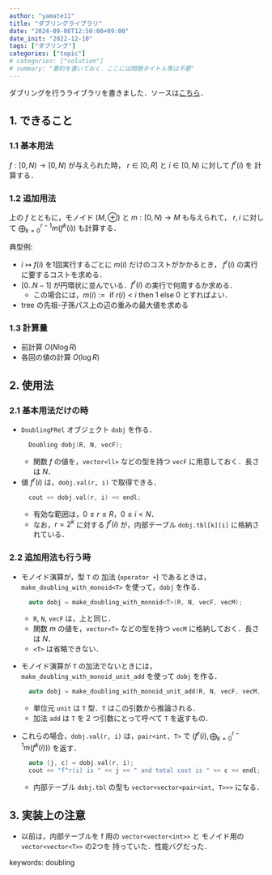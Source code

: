 ```yaml
---
author: "yamate11"
title: "ダブリングライブラリ"
date: "2024-09-08T12:50:00+09:00"
date_init: "2022-12-10"
tags: ["ダブリング"]
categories: ["topic"]
# categories: ["solution"]
# summary: "要約を書いておく．ここには問題タイトル等は不要" 
---
```


ダブリングを行うライブラリを書きました．ソースは[こちら](https://github.com/yamate11/compprog-clib/blob/master/doubling.cc)．

## 1. できること

### 1.1 基本用法

$f : [0, N) \to [0, N)$ が与えられた時，
$r \in [0, R]$ と $i \in [0, N)$ に対して
$f^{r}(i)$ を
計算する．

### 1.2 追加用法

上の $f$ とともに，モノイド $(M, \oplus)$ と $m: [0, N) \to M$ も与えられて，
$r, i$ に対して
$\bigoplus_{k = 0}^{r - 1} m(f^{k}(i))$ も計算する．

典型例:
* $i \mapsto f(i)$ を1回実行するごとに $m(i)$ だけのコストがかかるとき，
  $f^r(i)$ の実行に要するコストを求める．
* $[0..N-1]$ が円環状に並んでいる．$f^r(i)$ の実行で何周するか求める．
  * この場合には，$m(i) := \textrm{ if } r(i) < i \textrm{ then } 1 \textrm{ else } 0$ とすればよい．
* tree の先祖-子孫パス上の辺の重みの最大値を求める

### 1.3 計算量

* 前計算 $O(N \log R)$
* 各回の値の計算 $O(\log R)$

## 2. 使用法

### 2.1 基本用法だけの時

* `DoublingFRel` オブジェクト `dobj` を作る．
  ```cpp
    Doubling dobj(R, N, vecF);
  ```
  * 関数 $f$ の値を，`vector<ll>` などの型を持つ `vecF` に用意しておく．長さは $N$．
* 値 $f^r(i)$ は，`dobj.val(r, i)` で取得できる．
  ```cpp
    cout << dobj.val(r, i) << endl;
  ```
  * 有効な範囲は，$0 \leq r \leq R$，$0 \leq i < N$．
  * なお，$r = 2^k$ に対する $f^r(i)$ が，内部テーブル `dobj.tbl[k][i]` に格納されている．


### 2.2 追加用法も行う時

* モノイド演算が，型 `T` の 加法 (`operator +`) であるときは，
  `make_doubling_with_monoid<T>` を使って，`dobj` を作る．
  ```cpp
    auto dobj = make_doubling_with_monoid<T>(R, N, vecF, vecM);
  ```
  * `R`, `N`, `vecF` は，上と同じ．
  * 関数 $m$ の値を，`vector<T>` などの型を持つ `vecM` に格納しておく．長さは $N$．
  * `<T>` は省略できない．

* モノイド演算が `T` の加法でないときには，`make_doubling_with_monoid_unit_add` を使って `dobj` を作る．
  ```cpp
    auto dobj = make_doubling_with_monoid_unit_add(R, N, vecF, vecM, unit, add);
  ```
  * 単位元 `unit` は `T` 型．`T` はこの引数から推論される．
  * 加法 `add` は `T` を 2 つ引数にとって呼べて `T` を返すもの．

* これらの場合，`dobj.val(r, i)` は，`pair<int, T>` で $(f^r(i), \bigoplus_{k = 0}^{r - 1} m(f^{k}(i)))$
  を返す．
  ```cpp
    auto [j, c] = dobj.val(r, i);
    cout << "f^r(i) is " << j << " and total cost is " << c << endl;
  ```
  * 内部テーブル `dobj.tbl` の型も `vector<vector<pair<int, T>>>` になる．

## 3. 実装上の注意

* 以前は，内部テーブルを f 用の `vector<vector<int>>` と モノイド用の `vector<vector<T>>` の2つを
  持っていた．性能バグだった．


keywords: doubling


